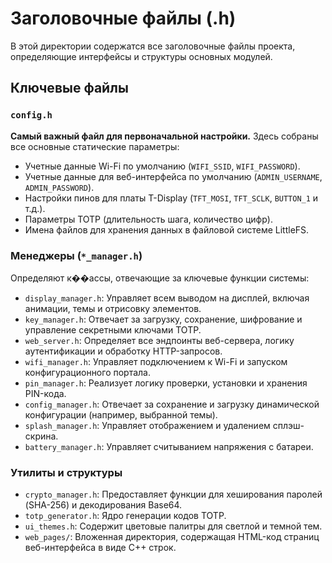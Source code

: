 # Заголовочные файлы (.h)

В этой директории содержатся все заголовочные файлы проекта, определяющие интерфейсы и структуры основных модулей.

## Ключевые файлы

### `config.h`
**Самый важный файл для первоначальной настройки.** Здесь собраны все основные статические параметры:
*   Учетные данные Wi-Fi по умолчанию (`WIFI_SSID`, `WIFI_PASSWORD`).
*   Учетные данные для веб-интерфейса по умолчанию (`ADMIN_USERNAME`, `ADMIN_PASSWORD`).
*   Настройки пинов для платы T-Display (`TFT_MOSI`, `TFT_SCLK`, `BUTTON_1` и т.д.).
*   Параметры TOTP (длительность шага, количество цифр).
*   Имена файлов для хранения данных в файловой системе LittleFS.

### Менеджеры (`*_manager.h`)
Определяют к��ассы, отвечающие за ключевые функции системы:
*   `display_manager.h`: Управляет всем выводом на дисплей, включая анимации, темы и отрисовку элементов.
*   `key_manager.h`: Отвечает за загрузку, сохранение, шифрование и управление секретными ключами TOTP.
*   `web_server.h`: Определяет все эндпоинты веб-сервера, логику аутентификации и обработку HTTP-запросов.
*   `wifi_manager.h`: Управляет подключением к Wi-Fi и запуском конфигурационного портала.
*   `pin_manager.h`: Реализует логику проверки, установки и хранения PIN-кода.
*   `config_manager.h`: Отвечает за сохранение и загрузку динамической конфигурации (например, выбранной темы).
*   `splash_manager.h`: Управляет отображением и удалением сплэш-скрина.
*   `battery_manager.h`: Управляет считыванием напряжения с батареи.

### Утилиты и структуры
*   `crypto_manager.h`: Предоставляет функции для хеширования паролей (SHA-256) и декодирования Base64.
*   `totp_generator.h`: Ядро генерации кодов TOTP.
*   `ui_themes.h`: Содержит цветовые палитры для светлой и темной тем.
*   `web_pages/`: Вложенная директория, содержащая HTML-код страниц веб-интерфейса в виде C++ строк.
